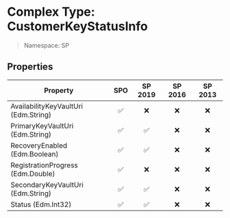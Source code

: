 # Complex Type: CustomerKeyStatusInfo

> Namespace: SP

## Properties

Property | SPO | SP 2019 | SP 2016 | SP 2013
----------|:---:|:-------:|:-------:|:-------:
AvailabilityKeyVaultUri (Edm.String) | ✅ | ❌ | ❌ | ❌
PrimaryKeyVaultUri (Edm.String) | ✅ | ✅ | ❌ | ❌
RecoveryEnabled (Edm.Boolean) | ✅ | ✅ | ❌ | ❌
RegistrationProgress (Edm.Double) | ✅ | ❌ | ❌ | ❌
SecondaryKeyVaultUri (Edm.String) | ✅ | ✅ | ❌ | ❌
Status (Edm.Int32) | ✅ | ✅ | ❌ | ❌